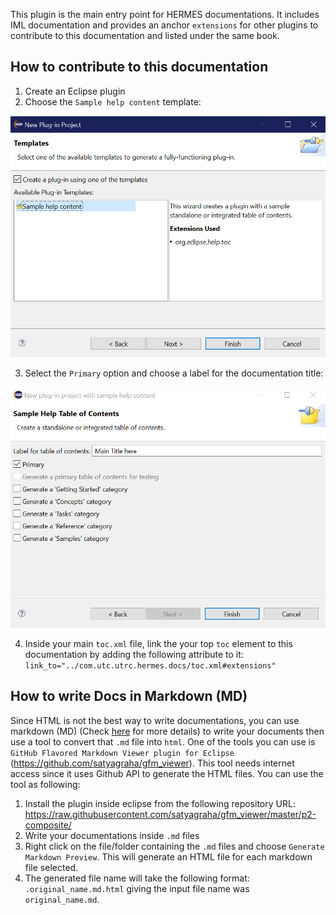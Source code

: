 This plugin is the main entry point for HERMES documentations. It includes IML documentation and provides an anchor `extensions` for other plugins to contribute to this documentation and listed under the same book. 

## How to contribute to this documentation
1. Create an Eclipse plugin
2. Choose the `Sample help content` template:

![](images/New_plugin_template_toc.png)
 
3. Select the `Primary` option and choose a label for the documentation title:

![](images/New_plugin_categories.png)

4. Inside your main `toc.xml` file, link the your top `toc` element to this documentation by adding the following attribute to it:  `link_to="../com.utc.utrc.hermes.docs/toc.xml#extensions"`

## How to write Docs in Markdown (MD)
Since HTML is not the best way to write documentations, you can use markdown (MD)  (Check [here](https://www.markdownguide.org/basic-syntax/#links) for more details) 
to write your documents then use a tool to convert that `.md` file into `html`. One of the tools you can use is
 `GitHub Flavored Markdown Viewer plugin for Eclipse` (https://github.com/satyagraha/gfm_viewer). This tool needs internet access since it uses Github API to generate the HTML files. You can use the tool as following:
1. Install the plugin inside eclipse from the following repository URL: https://raw.githubusercontent.com/satyagraha/gfm_viewer/master/p2-composite/
2. Write your documentations inside `.md` files
3. Right click on the file/folder containing the `.md` files and choose `Generate Markdown Preview`. This will generate an HTML file for each markdown file selected. 
4. The generated file name will take the following format: `.original_name.md.html` giving the input file name was `original_name.md`.
